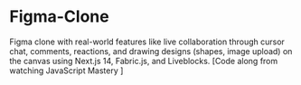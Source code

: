 # Figma-Clone
Figma clone with real-world features like live collaboration through cursor chat, comments, reactions, and drawing designs (shapes, image upload) on the canvas using Next.js 14, Fabric.js, and Liveblocks. [Code along from watching JavaScript Mastery ]
